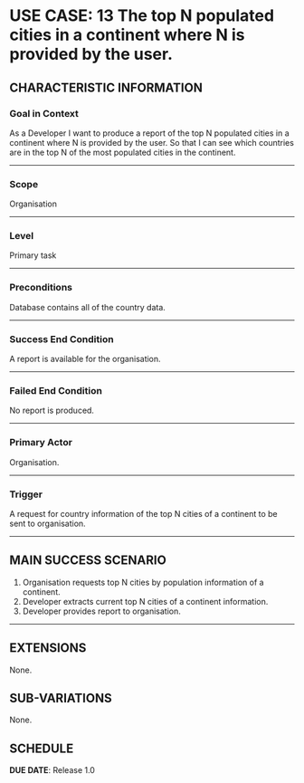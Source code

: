 # USE CASE: 13 The top N populated cities in a continent where N is provided by the user.

## CHARACTERISTIC INFORMATION

### Goal in Context

As a Developer I want to produce a report of the top N populated cities in a continent where N is provided by the user.
So that I can see which countries are in the top N of the most populated cities in the continent.

---

### Scope </h3> Organisation

---

### Level </h3> Primary task

---

### Preconditions </h3> Database contains all of the country data.

---

### Success End Condition </h3> A report is available for the organisation.

---

### Failed End Condition </h3> No report is produced.

---

### Primary Actor </h3> Organisation.

---

### Trigger </h3> A request for country information of the top N cities of a continent to be sent to organisation.

---

## MAIN SUCCESS SCENARIO

1. Organisation requests top N cities by population information of a continent.
2. Developer extracts current top N cities of a continent information.
3. Developer provides report to organisation.

---

## EXTENSIONS

None.

## SUB-VARIATIONS

None.

## SCHEDULE

**DUE DATE**: Release 1.0
